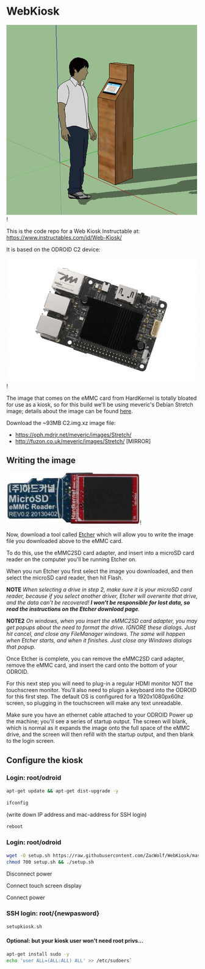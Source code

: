 # WebKiosk

![Web Kiosk](images/kiosk.png)!

This is the code repo for a Web Kiosk Instructable at:
https://www.instructables.com/id/Web-Kiosk/

It is based on the ODROID C2 device:

![ODROID C2](images/c2.gif)!

The image that comes on the eMMC card from HardKernel is totally bloated for use as a kiosk, so for this build we'll be using meveric's Debian Stretch image; details about the image can be found [here](https://forum.odroid.com/viewtopic.php?f=138&t=27449).

Download the ~93MB C2.img.xz image file:

* https://oph.mdrjr.net/meveric/images/Stretch/
* http://fuzon.co.uk/meveric/images/Stretch/ [MIRROR]

## Writing the image
![Web Kiosk](images/eMMC2SD.jpg)!

Now, download a tool called [Etcher](https://etcher.io/) which will allow you to write the image file you downloaded above to the eMMC card.

To do this, use the eMMC2SD card adapter, and insert into a microSD card reader on the computer you'll be running Etcher on.

When you run Etcher you first select the image you downloaded, and then select the microSD card reader, then hit Flash. 

**NOTE**
_When selecting a drive in step 2, make sure it is your microSD card reader, because if you select another driver, Etcher will overwrite that drive, and the data can't be recovered! **I won't be responsible for lost data, so read the instructions on the Etcher download page**._

**NOTE2**
_On windows, when you insert the eMMC2SD card adapter, you may get popups about the need to format the drive. IGNORE these dialogs. Just hit cancel, and close any FileManager windows. The same will happen when Etcher starts, and when it finishes. Just close any Windows dialogs that popup._


Once Etcher is complete, you can remove the eMMC2SD card adapter, remove the eMMC card, and insert the card onto the bottom of your ODROID.

For this next step you will need to plug-in a regular HDMI monitor NOT the touchscreen monitor. You'll also need to plugin a keyboard into the ODROID for this first step. The default OS is configured for a 1920x1080px60hz screen, so plugging in the touchscreen will make any text unreadable.

Make sure you have an ethernet cable attached to your ODROID
Power up the machine; you'll see a series of startup output. The screen will blank, which is normal as it expands the image onto the full space of the eMMC drive, and the screen will then refill with the startup output, and then blank to the login screen.

## Configure the kiosk

### Login: root/odroid

```bash
apt-get update && apt-get dist-upgrade -y
```

```bash
ifconfig
```
(write down IP address and mac-address for SSH login)

```bash
reboot
```

### Login: root/odroid

```bash
wget -O setup.sh https://raw.githubusercontent.com/ZacWolf/WebKiosk/master/setup.sh
chmod 700 setup.sh && ./setup.sh
```

Disconnect power

Connect touch screen display

Connect power

### SSH login: root/{newpasword}

```bash
setupkiosk.sh
```


#### Optional: but your kiosk user won't need root privs...

```bash
apt-get install sudo -y
echo 'user ALL=(ALL:ALL) ALL' >> /etc/sudoers`
